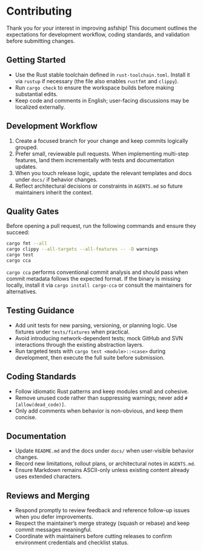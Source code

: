 # Contributing

Thank you for your interest in improving asfship! This document outlines the expectations for development workflow, coding standards, and validation before submitting changes.

## Getting Started
- Use the Rust stable toolchain defined in `rust-toolchain.toml`. Install it via `rustup` if necessary (the file also enables `rustfmt` and `clippy`).
- Run `cargo check` to ensure the workspace builds before making substantial edits.
- Keep code and comments in English; user-facing discussions may be localized externally.

## Development Workflow
1. Create a focused branch for your change and keep commits logically grouped.
2. Prefer small, reviewable pull requests. When implementing multi-step features, land them incrementally with tests and documentation updates.
3. When you touch release logic, update the relevant templates and docs under `docs/` if behavior changes.
4. Reflect architectural decisions or constraints in `AGENTS.md` so future maintainers inherit the context.

## Quality Gates
Before opening a pull request, run the following commands and ensure they succeed:

```bash
cargo fmt --all
cargo clippy --all-targets --all-features -- -D warnings
cargo test
cargo cca
```

`cargo cca` performs conventional commit analysis and should pass when commit metadata follows the expected format. If the binary is missing locally, install it via `cargo install cargo-cca` or consult the maintainers for alternatives.

## Testing Guidance
- Add unit tests for new parsing, versioning, or planning logic. Use fixtures under `tests/fixtures` when practical.
- Avoid introducing network-dependent tests; mock GitHub and SVN interactions through the existing abstraction layers.
- Run targeted tests with `cargo test <module>::<case>` during development, then execute the full suite before submission.

## Coding Standards
- Follow idiomatic Rust patterns and keep modules small and cohesive.
- Remove unused code rather than suppressing warnings; never add `#[allow(dead_code)]`.
- Only add comments when behavior is non-obvious, and keep them concise.

## Documentation
- Update `README.md` and the docs under `docs/` when user-visible behavior changes.
- Record new limitations, rollout plans, or architectural notes in `AGENTS.md`.
- Ensure Markdown remains ASCII-only unless existing content already uses extended characters.

## Reviews and Merging
- Respond promptly to review feedback and reference follow-up issues when you defer improvements.
- Respect the maintainer’s merge strategy (squash or rebase) and keep commit messages meaningful.
- Coordinate with maintainers before cutting releases to confirm environment credentials and checklist status.
